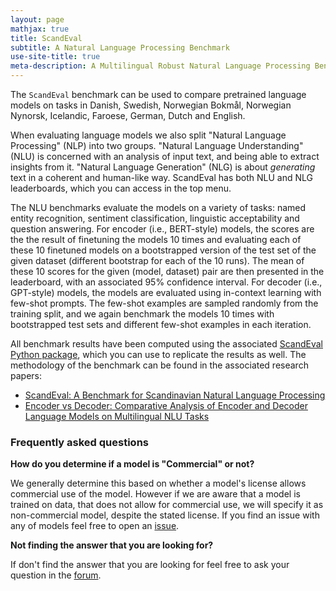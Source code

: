 ```yaml
---
layout: page
mathjax: true
title: ScandEval
subtitle: A Natural Language Processing Benchmark
use-site-title: true
meta-description: A Multilingual Robust Natural Language Processing Benchmark
---
```

The `ScandEval` benchmark can be used to compare pretrained language models on tasks in
Danish, Swedish, Norwegian Bokmål, Norwegian Nynorsk, Icelandic, Faroese, German, Dutch
and English.

When evaluating language models we also split "Natural Language Processing" (NLP) into
two groups. "Natural Language Understanding" (NLU) is concerned with an analysis of
input text, and being able to extract insights from it. "Natural Language Generation"
(NLG) is about *generating* text in a coherent and human-like way. ScandEval has both
NLU and NLG leaderboards, which you can access in the top menu.

The NLU benchmarks evaluate the models on a variety of tasks: named entity recognition,
sentiment classification, linguistic acceptability and question answering. For encoder
(i.e., BERT-style) models, the scores are the the result of finetuning the models 10
times and evaluating each of these 10 finetuned models on a bootstrapped version of the
test set of the given dataset (different bootstrap for each of the 10 runs). The mean
of these 10 scores for the given (model, dataset) pair are then presented in the
leaderboard, with an associated 95% confidence interval. For decoder (i.e., GPT-style)
models, the models are evaluated using in-context learning with few-shot prompts. The
few-shot examples are sampled randomly from the training split, and we again benchmark
the models 10 times with bootstrapped test sets and different few-shot examples in each
iteration.

All benchmark results have been computed using the associated [ScandEval Python
package](https://github.com/ScandEval/ScandEval), which you can use to replicate the
results as well. The methodology of the benchmark can be found in the associated
research papers:

- [ScandEval: A Benchmark for Scandinavian Natural Language
  Processing](https://aclanthology.org/2023.nodalida-1.20/)
- [Encoder vs Decoder: Comparative Analysis of Encoder and Decoder Language Models on
  Multilingual NLU Tasks](https://doi.org/10.48550/arXiv.2406.13469)


### Frequently asked questions

**How do you determine if a model is "Commercial" or not?**

We generally determine this based on whether a model's license allows commercial use of
the model. However if we are aware that a model is trained on data, that does not allow
for commercial use, we will specify it as non-commercial model, despite the stated
license. If you find an issue with any of models feel free to open an
[issue](https://github.com/ScandEval/ScandEval/issues).

**Not finding the answer that you are looking for?**

If don't find the answer that you are looking for feel free to ask your question in the
[forum](https://github.com/ScandEval/ScandEval/discussions).
